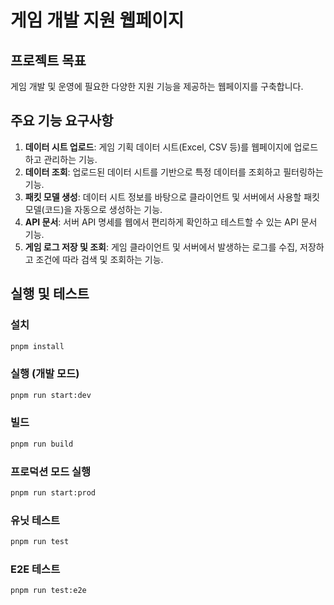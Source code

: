 # 게임 개발 지원 웹페이지

## 프로젝트 목표

게임 개발 및 운영에 필요한 다양한 지원 기능을 제공하는 웹페이지를 구축합니다.

## 주요 기능 요구사항

1.  **데이터 시트 업로드**: 게임 기획 데이터 시트(Excel, CSV 등)를 웹페이지에 업로드하고 관리하는 기능.
2.  **데이터 조회**: 업로드된 데이터 시트를 기반으로 특정 데이터를 조회하고 필터링하는 기능.
3.  **패킷 모델 생성**: 데이터 시트 정보를 바탕으로 클라이언트 및 서버에서 사용할 패킷 모델(코드)을 자동으로 생성하는 기능.
4.  **API 문서**: 서버 API 명세를 웹에서 편리하게 확인하고 테스트할 수 있는 API 문서 기능.
5.  **게임 로그 저장 및 조회**: 게임 클라이언트 및 서버에서 발생하는 로그를 수집, 저장하고 조건에 따라 검색 및 조회하는 기능.

## 실행 및 테스트

### 설치

```bash
pnpm install
```

### 실행 (개발 모드)

```bash
pnpm run start:dev
```

### 빌드

```bash
pnpm run build
```

### 프로덕션 모드 실행

```bash
pnpm run start:prod
```

### 유닛 테스트

```bash
pnpm run test
```

### E2E 테스트

```bash
pnpm run test:e2e
```
